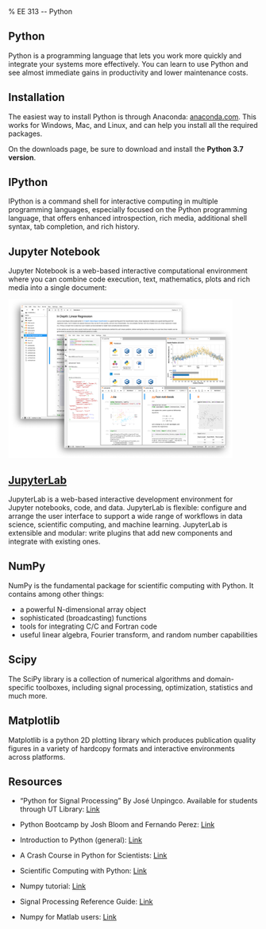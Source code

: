 % EE 313 -- Python

## Python
Python is a programming language that lets you work more quickly and integrate your systems more effectively. You can learn to use Python and see almost immediate gains in productivity and lower maintenance costs.

## Installation
The easiest way to install Python is through Anaconda: [anaconda.com](http://anaconda.com). This works for Windows, Mac, and Linux, and can help you install all the required packages.

On the downloads page, be sure to download and install the __Python 3.7 version__. 

## IPython
IPython is a command shell for interactive computing in multiple programming languages, especially focused on the Python programming language, that offers enhanced introspection, rich media, additional shell syntax, tab completion, and rich history.


## Jupyter Notebook
Jupyter Notebook is a web-based interactive computational environment where you can combine code execution, text, mathematics, plots and rich media into a single document:

<img style='height:320px' src='images/jupyter.png'>


## [JupyterLab](https://jupyter.org/try)
JupyterLab is a web-based interactive development environment for Jupyter notebooks, code, and data. JupyterLab is flexible: configure and arrange the user interface to support a wide range of workflows in data science, scientific computing, and machine learning. JupyterLab is extensible and modular: write plugins that add new components and integrate with existing ones.  


## NumPy
NumPy is the fundamental package for scientific computing with Python. It contains among other things: 

- a powerful N-dimensional array object
- sophisticated (broadcasting) functions
- tools for integrating C/C and Fortran code
- useful linear algebra, Fourier transform, and random number capabilities

## Scipy
The SciPy library is a collection of numerical algorithms and domain-specific toolboxes, including signal processing, optimization, statistics and much more.

## Matplotlib
Matplotlib is a python 2D plotting library which produces publication quality figures in a variety of hardcopy formats and interactive environments across platforms.

## Resources

- “Python for Signal Processing” By José Unpingco. Available for students through UT Library: [Link][springer]

- Python Bootcamp by Josh Bloom and Fernando Perez: [Link][bootcamp]

- Introduction to Python (general): [Link][intro]

- A Crash Course in Python for Scientists: [Link][crash]

- Scientific Computing with Python: [Link][scicomp]

- Numpy tutorial: [Link][nptut]

- Signal Processing Reference Guide: [Link][scipyref]

- Numpy for Matlab users: [Link][matlabnumpy]

[springer]: https://link.springer.com/book/10.1007%2F978-3-319-01342-8
[bootcamp]: https://github.com/profjsb/python-bootcamp
[intro]: https://nbviewer.jupyter.org/github/ehmatthes/intro_programming/blob/master/notebooks/contents.ipynb
[crash]: https://nbviewer.jupyter.org/gist/rpmuller/5920182
[scicomp]: https://nbviewer.jupyter.org/url/atwallab.cshl.edu/teaching/QBbootcamp3.ipynb
[scipyref]: https://docs.scipy.org/doc/scipy/reference/signal.html
[nptut]: https://docs.scipy.org/doc/numpy/user/quickstart.html
[matlabnumpy]: https://docs.scipy.org/doc/numpy/user/numpy-for-matlab-users.html
